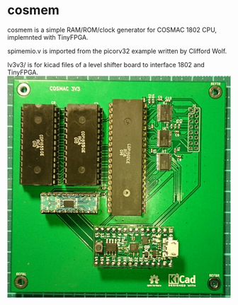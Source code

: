 # cosmem

cosmem is a simple RAM/ROM/clock generator for COSMAC 1802 CPU, implemnted with TinyFPGA.

spimemio.v is imported from the picorv32 example written by Clifford Wolf.

lv3v3/ is for kicad files of a level shifter board to interface 1802 and TinyFPGA.
![picture of cosmaclv](https://github.com/kazkojima/cosmem/blob/junkyard/images/cosmaclv.jpg)
